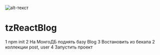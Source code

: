 ![alt-текст](https://avatars0.githubusercontent.com/u/5144141?s=40&v=4 "ыы")

# tzReactBlog

  1   npm init
  2   На МонгоДБ поднять базу Blog
  3   Востановить из бекапа 2 коллекции post, user
  4   Запустить проект
